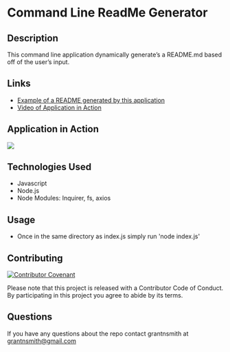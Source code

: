 
# Command Line ReadMe Generator

## Description
This command line application dynamically generate’s a README.md based off of the user’s input.

## Links

* [Example of a README generated by this application](./README_generated.md)
* [Video of Application in Action](https://drive.google.com/file/d/1de5UDKHQCB2CIltL23VbVksfBGoYQabd/view)

## Application in Action

![](./Development/readme-generator.gif)

## Technologies Used
* Javascript
* Node.js
* Node Modules: Inquirer, fs, axios

## Usage

* Once in the same directory as index.js simply run 'node index.js'

## Contributing

[![Contributor Covenant](https://img.shields.io/badge/Contributor%20Covenant-v2.0%20adopted-ff69b4.svg)](code_of_conduct.md)

Please note that this project is released with a Contributor Code of Conduct. By participating in this project you agree to abide by its terms.

## Questions

If you have any questions about the repo contact grantnsmith at grantnsmith@gmail.com


